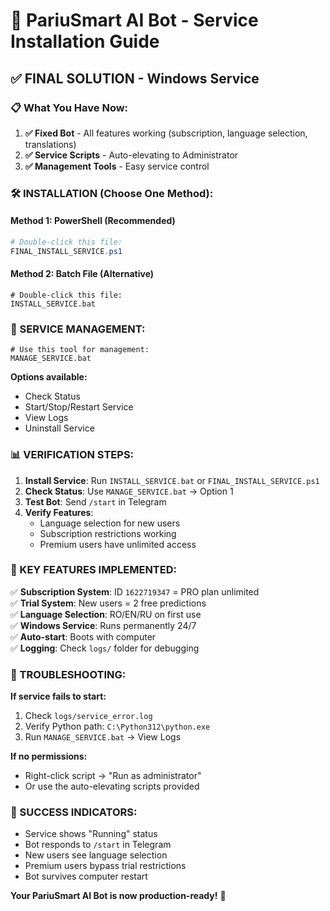 # 🚀 PariuSmart AI Bot - Service Installation Guide

## ✅ FINAL SOLUTION - Windows Service

### 📋 What You Have Now:

1. **✅ Fixed Bot** - All features working (subscription, language selection, translations)
2. **✅ Service Scripts** - Auto-elevating to Administrator 
3. **✅ Management Tools** - Easy service control

### 🛠️ INSTALLATION (Choose One Method):

#### **Method 1: PowerShell (Recommended)**
```powershell
# Double-click this file:
FINAL_INSTALL_SERVICE.ps1
```

#### **Method 2: Batch File (Alternative)**
```batch
# Double-click this file:
INSTALL_SERVICE.bat
```

### 🔧 SERVICE MANAGEMENT:

```batch
# Use this tool for management:
MANAGE_SERVICE.bat
```

**Options available:**
- Check Status
- Start/Stop/Restart Service  
- View Logs
- Uninstall Service

### 📊 VERIFICATION STEPS:

1. **Install Service**: Run `INSTALL_SERVICE.bat` or `FINAL_INSTALL_SERVICE.ps1`
2. **Check Status**: Use `MANAGE_SERVICE.bat` → Option 1
3. **Test Bot**: Send `/start` in Telegram
4. **Verify Features**:
   - Language selection for new users
   - Subscription restrictions working
   - Premium users have unlimited access

### 🎯 KEY FEATURES IMPLEMENTED:

✅ **Subscription System**: ID `1622719347` = PRO plan unlimited  
✅ **Trial System**: New users = 2 free predictions  
✅ **Language Selection**: RO/EN/RU on first use  
✅ **Windows Service**: Runs permanently 24/7  
✅ **Auto-start**: Boots with computer  
✅ **Logging**: Check `logs/` folder for debugging  

### 🚨 TROUBLESHOOTING:

**If service fails to start:**
1. Check `logs/service_error.log`
2. Verify Python path: `C:\Python312\python.exe`
3. Run `MANAGE_SERVICE.bat` → View Logs

**If no permissions:**
- Right-click script → "Run as administrator"
- Or use the auto-elevating scripts provided

### 🎉 SUCCESS INDICATORS:

- Service shows "Running" status
- Bot responds to `/start` in Telegram  
- New users see language selection
- Premium users bypass trial restrictions
- Bot survives computer restart

**Your PariuSmart AI Bot is now production-ready!** 🚀